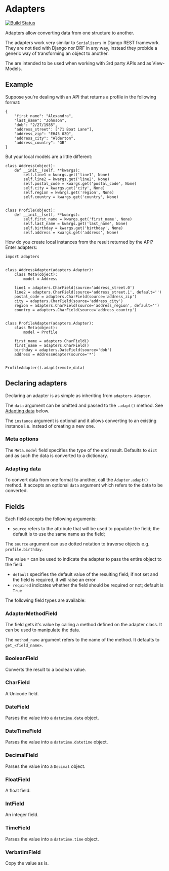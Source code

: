 # Adapters

[![Build Status](https://travis-ci.org/alexei/python-adapters.svg?branch=master)](https://travis-ci.org/alexei/python-adapters)

Adapters allow converting data from one structure to another.

The adapters work very similar to `Serializers` in Django REST framework. They are not tied with Django nor DRF in any way, instead they probide a generic way of transforming an object to another.

The are intended to be used when working with 3rd party APIs and as View-Models.

## Example

Suppose you're dealing with an API that returns a profile in the following format:

    {
        "first_name": "Alexandra",
        "last_name": "Johnson",
        "dob": "2/27/1985",
        "address_street": ["71 Boat Lane"],
        "address_zip": "EH45 0ZQ",
        "address_city": "Alderton",
        "address_country": "GB"
    }

But your local models are a little different:

    class Address(object):
        def __init__(self, **kwargs):
            self.line1 = kwargs.get('line1', None)
            self.line2 = kwargs.get('line2', None)
            self.postal_code = kwargs.get('postal_code', None)
            self.city = kwargs.get('city', None)
            self.region = kwargs.get('region', None)
            self.country = kwargs.get('country', None)


    class Profile(object):
        def __init__(self, **kwargs):
            self.first_name = kwargs.get('first_name', None)
            self.last_name = kwargs.get('last_name', None)
            self.birthday = kwargs.get('birthday', None)
            self.address = kwargs.get('address', None)

How do you create local instances from the result returned by the API? Enter adapters:

    import adapters


    class AddressAdapter(adapters.Adapter):
        class Meta(object):
            model = Address

        line1 = adapters.CharField(source='address_street.0')
        line2 = adapters.CharField(source='address_street.1', default='')
        postal_code = adapters.CharField(source='address_zip')
        city = adapters.CharField(source='address_city')
        region = adapters.CharField(source='address_region', default='')
        country = adapters.CharField(source='address_country')


    class ProfileAdapter(adapters.Adapter):
        class Meta(object):
            model = Profile

        first_name = adapters.CharField()
        first_name = adapters.CharField()
        birthday = adapters.DateField(source='dob')
        address = AddressAdapter(source='*')


    ProfileAdapter().adapt(remote_data)


## Declaring adapters

Declaring an adapter is as simple as inheriting from `adapters.Adapter`.

The `data` argument can be omitted and passed to the `.adapt()` method. See [Adapting data](#adapting-data) below.

The `instance` argument is optional and it allows converting to an existing instance i.e. instead of creating a new one.

### Meta options

The `Meta.model` field specifies the type of the end result. Defaults to `dict` and as such the data is converted to a dictionary.

### Adapting data

To convert data from one format to another, call the `Adapter.adapt()` method. It accepts an optional `data` argument which refers to the data to be converted.

## Fields

Each field accepts the following arguments:

* `source` refers to the attribute that will be used to populate the field; the default is to use the same name as the field;

The `source` argument can use dotted notation to traverse objects e.g. `profile.birthday`.

The value `*` can be used to indicate the adapter to pass the entire object to the field.

* `default` specifies the default value of the resulting field; if not set and the field is required, it will raise an error
* `required` indicates whether the field should be required or not; default is `True`

The following field types are available:

### AdapterMethodField

The field gets it's value by calling a method defined on the adapter class. It can be used to manipulate the data.

The `method_name` argument refers to the name of the method. It defaults to `get_<field_name>`.

### BooleanField

Converts the result to a boolean value.

### CharField

A Unicode field.

### DateField

Parses the value into a `datetime.date` object.

### DateTimeField

Parses the value into a `datetime.datetime` object.

### DecimalField

Parses the value into a `Decimal` object.

### FloatField

A float field.

### IntField

An integer field.

### TimeField

Parses the value into a `datetime.time` object.

### VerbatimField

Copy the value as is.
